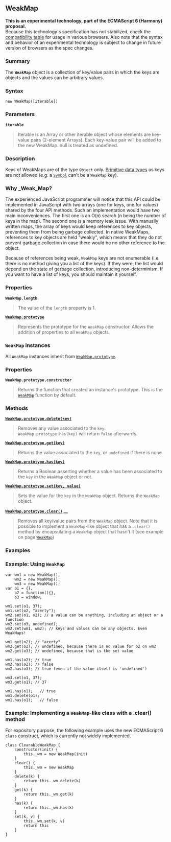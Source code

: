 ## WeakMap

**This is an experimental technology, part of the ECMAScript 6 (Harmony) proposal.**  
Because this technology's specification has not stabilized, check the [compatibility table][0] for usage in various browsers. Also note that the syntax and behavior of an experimental technology is subject to change in future version of browsers as the spec changes.

### Summary

The **`WeakMap`** object is a collection of key/value pairs in which the keys are objects and the values can be arbitrary values.

### Syntax

    new WeakMap([iterable])
    

### Parameters

**`iterable`**

> Iterable is an Array or other iterable object whose elements are key-value pairs (2-element Arrays). Each key-value pair will be added to the new WeakMap. null is treated as undefined.

### Description

Keys of WeakMaps are of the type `Object` only. [Primitive data types][1] as keys are not allowed (e.g. a [`Symbol`][2] can't be a `WeakMap` key).

### Why _Weak_Map?

The experienced JavaScript programmer will notice that this API could be implemented in JavaScript with two arrays (one for keys, one for values) shared by the four API methods. Such an implementation would have two main inconveniences. The first one is an O(n) search (n being the number of keys in the map). The second one is a memory leak issue. With manually written maps, the array of keys would keep references to key objects, preventing them from being garbage collected. In native WeakMaps, references to key objects are held "weakly", which means that they do not prevent garbage collection in case there would be no other reference to the object.

Because of references being weak, `WeakMap` keys are not enumerable (i.e. there is no method giving you a list of the keys). If they were, the list would depend on the state of garbage collection, introducing non-determinism. If you want to have a list of keys, you should maintain it yourself.

### Properties

**`WeakMap.length`**

> The value of the `length` property is 1\.

**[`WeakMap.prototype`][3]**

> Represents the prototype for the `WeakMap` constructor. Allows the addition of properties to all `WeakMap` objects.

### `WeakMap` instances

All `WeakMap` instances inherit from [`WeakMap.prototype`][3].

### Properties

**`WeakMap.prototype.constructor`**

> Returns the function that created an instance's prototype. This is the [`WeakMap`][4] function by default.

### Methods

**[`WeakMap.prototype.delete(key)`][5]**

> Removes any value associated to the `key`. `WeakMap.prototype.has(key)` will return `false` afterwards.

**[`WeakMap.prototype.get(key)`][6]**

> Returns the value associated to the `key`, or `undefined` if there is none.

**[`WeakMap.prototype.has(key)`][7]**

> Returns a Boolean asserting whether a value has been associated to the `key` in the `WeakMap` object or not.

**[`WeakMap.prototype.set(key, value)`][8]**

> Sets the value for the `key` in the `WeakMap` object. Returns the `WeakMap` object.

**[`WeakMap.prototype.clear()`][9] __**

> Removes all key/value pairs from the `WeakMap` object. Note that it is possible to implement a `WeakMap`-like object that has a `.clear()` method by encapsulating a `WeakMap` object that hasn't it (see example on page [`WeakMap`][4])

### Examples

### Example: Using `WeakMap`

    var wm1 = new WeakMap(),
        wm2 = new WeakMap(),
        wm3 = new WeakMap();
    var o1 = {},
        o2 = function(){},
        o3 = window;
    
    wm1.set(o1, 37);
    wm1.set(o2, "azerty");
    wm2.set(o1, o2); // a value can be anything, including an object or a function
    wm2.set(o3, undefined);
    wm2.set(wm1, wm2); // keys and values can be any objects. Even WeakMaps!
    
    wm1.get(o2); // "azerty"
    wm2.get(o2); // undefined, because there is no value for o2 on wm2
    wm2.get(o3); // undefined, because that is the set value
    
    wm1.has(o2); // true
    wm2.has(o2); // false
    wm2.has(o3); // true (even if the value itself is 'undefined')
    
    wm3.set(o1, 37);
    wm3.get(o1); // 37
    
    wm1.has(o1);   // true
    wm1.delete(o1);
    wm1.has(o1);   // false
    
    

### Example: Implementing a `WeakMap`-like class with a .clear() method

For expository purpose, the following example uses the new ECMAScript 6 `class` construct, which is currently not widely implemented.

    class ClearableWeakMap {
        constructor(init) {
            this._wm = new WeakMap(init)
        }
        clear() {
            this._wm = new WeakMap
        }
        delete(k) {
            return this._wm.delete(k)
        }
        get(k) {
            return this._wm.get(k)
        }
        has(k) {
            return this._wm.has(k)
        }
        set(k, v) {
            this._wm.set(k, v)
            return this
        }
    }
    



[0]: #Browser_compatibility
[1]: https://developer.mozilla.org/en/docs/Glossary/Primitive "Primitive data types: A primitive (primitive value, primitive data type) is data that is not an Object and does not have any methods."
[2]: https://developer.mozilla.org/en/docs/Web/JavaScript/Reference/Global_Objects/Symbol "A symbol is a unique and immutable data type and may be used as an identifier for object properties. The symbol object is an implicit object wrapper for the symbol primitive data type."
[3]: https://developer.mozilla.org/en/docs/Web/JavaScript/Reference/Global_Objects/WeakMap/prototype "The WeakMap.prototype property represents the prototype for the WeakMap constructor."
[4]: https://developer.mozilla.org/en/docs/Web/JavaScript/Reference/Global_Objects/WeakMap "The WeakMap object is a collection of key/value pairs in which the keys are objects and the values can be arbitrary values."
[5]: https://developer.mozilla.org/en/docs/Web/JavaScript/Reference/Global_Objects/WeakMap/delete "The delete() method removes the specified element from a WeakMap object."
[6]: https://developer.mozilla.org/en/docs/Web/JavaScript/Reference/Global_Objects/WeakMap/get "The get() method returns a specified element from a WeakMap object."
[7]: https://developer.mozilla.org/en/docs/Web/JavaScript/Reference/Global_Objects/WeakMap/has "The has() method returns a boolean indicating whether an element with the specified key exists in the WeakMap object or not."
[8]: https://developer.mozilla.org/en/docs/Web/JavaScript/Reference/Global_Objects/WeakMap/set "The set() method adds a new element with a specified key and value to a WeakMap object."
[9]: https://developer.mozilla.org/en/docs/Web/JavaScript/Reference/Global_Objects/WeakMap/clear "The clear() method removes all elements from a WeakMap object."
